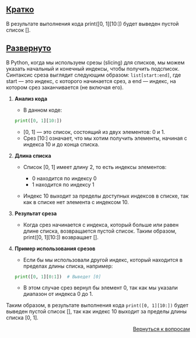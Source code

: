 ## <u>Кратко</u>

В результате выполнения кода print([0, 1][10:]) будет выведен пустой список [].

## <u>Развернуто</u>

В Python, когда мы используем срезы (slicing) для списков, мы можем указать начальный и конечный индексы, чтобы получить
подсписок. Синтаксис среза выглядит следующим образом: `list[start:end]`, где start — это индекс, с которого начинается
срез, а end — индекс, на котором срез заканчивается (не включая его).

1. **Анализ кода**
    - В данном коде:
    ```Python
    print([0, 1][10:])
    ```
    - [0, 1] — это список, состоящий из двух элементов: 0 и 1.
    - Срез [10:] означает, что мы хотим получить элементы, начиная с индекса 10 и до конца списка.

2. **Длина списка**
    - Список [0, 1] имеет длину 2, то есть индексы элементов:
        - 0 находится по индексу 0
        - 1 находится по индексу 1

    - Индекс 10 выходит за пределы доступных индексов в списке, так как в списке нет элемента с индексом 10.

3. **Результат среза**
    - Когда срез начинается с индекса, который больше или равен длине списка, возвращается пустой список.
      Таким образом, print([0, 1][10:]) возвращает [].

4. **Пример использования срезов**
    - Если бы мы использовали другой индекс, который находится в пределах длины списка, например:
    ```Python
    print([0, 1][0:1])  # Выведет [0]
    ```
    - В этом случае срез вернул бы элемент 0, так как мы указали диапазон от индекса 0 до 1.

Таким образом, в результате выполнения кода `print([0, 1][10:])` будет выведен пустой список [], так как индекс 10
выходит за пределы длины списка [0, 1].

<div align="right">

[Вернуться к вопросам](../Вопросы.md)

</div>
